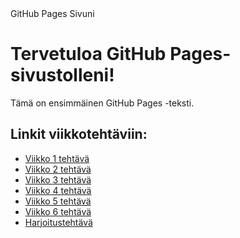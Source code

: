 <html>
<head>
    GitHub Pages Sivuni
</head>
<head>
    <link rel="stylesheet" type="text/css" href="styles.css">
</head>
<body>
    <h1>Tervetuloa GitHub Pages-sivustolleni!</h1>
    <p class="container">Tämä on ensimmäinen GitHub Pages -teksti.</p>


<h2>Linkit viikkotehtäviin:</h2>
<ul>
  <li><a href="vko1.md">Viikko 1 tehtävä</a></li>
  <li><a href="vko2.md">Viikko 2 tehtävä</a></li>
  <li><a href="vko3">Viikko 3 tehtävä</a></li>
  <li><a href="vko4">Viikko 4 tehtävä</a></li>
  <li><a href="vko5">Viikko 5 tehtävä</li>
  <li>Viikko 6 tehtävä</li>
  <li>Harjoitustehtävä</li>
</ul>

</body>
</html>
